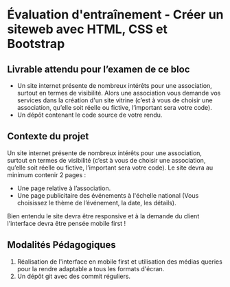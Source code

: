 # Évaluation d'entraînement - Créer un siteweb avec HTML, CSS et Bootstrap

## Livrable attendu pour l’examen de ce bloc
- Un site internet présente de nombreux intérêts pour une association, surtout en termes de visibilité.
Alors une association vous demande vos services dans la création d'un site vitrine (c’est à vous de
choisir une association, qu’elle soit réelle ou fictive, l’important sera votre code).
- Un dépôt contenant le code source de votre rendu.

## Contexte du projet
Un site internet présente de nombreux intérêts pour une association, surtout en termes de visibilité (c’est
à vous de choisir une association, qu’elle soit réelle ou fictive, l’important sera votre code).
Le site devra au minimum contenir 2 pages :
- Une page relative à l’association.
- Une page publicitaire des événements à l'échelle national (Vous choisissez le thème de l’événement, la
  date, les détails).

Bien entendu le site devra être responsive et à la demande du client l'interface devra être pensée mobile
first !

## Modalités Pédagogiques
1. Réalisation de l'interface en mobile first et utilisation des médias queries pour la rendre
adaptable a tous les formats d'écran.
2. Un dépôt git avec des commit réguliers.